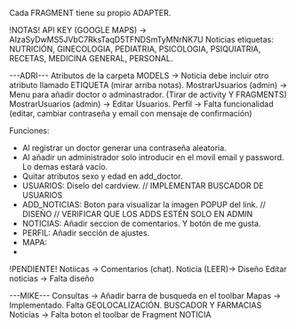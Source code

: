 Cada FRAGMENT tiene su propio ADAPTER.

!NOTAS!
API KEY (GOOGLE MAPS) -> AIzaSyDwMS5JVbC7RksTaqD5TFNDSmTyMNrNK7U
Noticias etiquetas: NUTRICIÓN, GINECOLOGIA, PEDIATRIA, PSICOLOGIA, PSIQUIATRIA, RECETAS, MEDICINA GENERAL, PERSONAL.

---ADRI---
Atributos de la carpeta MODELS -> Noticia debe incluir otro atributo llamado ETIQUETA (mirar arriba notas).
MostrarUsuarios (admin) -> Menu para añadir doctor o adminastrador. (Tirar de activity Y FRAGMENTS)
MostrarUsuarios (admin) -> Editar Usuarios.
Perfil -> Falta funcionalidad (editar, cambiar contraseña y email con mensaje de confirmación)


Funciones: 
- Al registrar un doctor generar una contraseña aleatoria.
- Al añadir un administrador solo introducir en el movil email y password. Lo demas estará vacío.
- Quitar atributos sexo y edad en add_doctor.
- USUARIOS: Diselo del cardview. // IMPLEMENTAR BUSCADOR DE USUARIOS
- ADD_NOTICIAS: Boton para visualizar la imagen POPUP del link. // DISEÑO // VERIFICAR QUE LOS ADDS ESTÉN SOLO EN ADMIN
- NOTICIAS: Añadir seccion de comentarios. Y botón de me gusta.
- PERFIL: Añadir sección de ajustes.
- MAPA: 
- 




!PENDIENTE!
Notiicas -> Comentarios (chat).
Noticia (LEER)-> Diseño
Editar noticias -> Falta diseño


---MIKE---
Consultas -> Añadir barra de busqueda en el toolbar
Mapas -> Implementado. Falta GEOLOCALIZACIÓN. BUSCADOR Y FARMACIAS
Noticias -> Falta boton el toolbar  de Fragment NOTICIA





